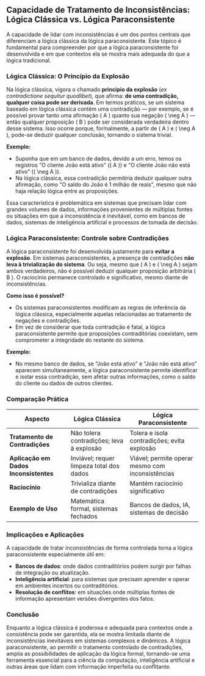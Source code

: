 
## Capacidade de Tratamento de Inconsistências: Lógica Clássica vs. Lógica Paraconsistente

A capacidade de lidar com inconsistências é um dos pontos centrais que diferenciam a lógica clássica da lógica paraconsistente. Este tópico é fundamental para compreender por que a lógica paraconsistente foi desenvolvida e em que contextos ela se mostra mais adequada do que a lógica tradicional.

### Lógica Clássica: O Princípio da Explosão

Na lógica clássica, vigora o chamado **princípio da explosão** (*ex contradictione sequitur quodlibet*), que afirma: **de uma contradição, qualquer coisa pode ser derivada**. Em termos práticos, se um sistema baseado em lógica clássica contém uma contradição — por exemplo, se é possível provar tanto uma afirmação \( A \) quanto sua negação \( \neg A \) — então qualquer proposição \( B \) pode ser considerada verdadeira dentro desse sistema. Isso ocorre porque, formalmente, a partir de \( A \) e \( \neg A \), pode-se deduzir qualquer conclusão, tornando o sistema trivial.

**Exemplo:**
- Suponha que em um banco de dados, devido a um erro, temos os registros "O cliente João está ativo" (\( A \)) e "O cliente João não está ativo" (\( \neg A \)).
- Na lógica clássica, essa contradição permitiria deduzir qualquer outra afirmação, como "O saldo do João é 1 milhão de reais", mesmo que não haja relação lógica entre as proposições.

Essa característica é problemática em sistemas que precisam lidar com grandes volumes de dados, informações provenientes de múltiplas fontes ou situações em que a inconsistência é inevitável, como em bancos de dados, sistemas de inteligência artificial e processos de tomada de decisão.

### Lógica Paraconsistente: Controle sobre Contradições

A lógica paraconsistente foi desenvolvida justamente para **evitar a explosão**. Em sistemas paraconsistentes, a presença de contradições **não leva à trivialização do sistema**. Ou seja, mesmo que \( A \) e \( \neg A \) sejam ambos verdadeiros, não é possível deduzir qualquer proposição arbitrária \( B \). O raciocínio permanece controlado e significativo, mesmo diante de inconsistências.

**Como isso é possível?**
- Os sistemas paraconsistentes modificam as regras de inferência da lógica clássica, especialmente aquelas relacionadas ao tratamento de negações e contradições.
- Em vez de considerar que toda contradição é fatal, a lógica paraconsistente permite que proposições contraditórias coexistam, sem comprometer a integridade do restante do sistema.

**Exemplo:**
- No mesmo banco de dados, se "João está ativo" e "João não está ativo" aparecem simultaneamente, a lógica paraconsistente permite identificar e isolar essa contradição, sem afetar outras informações, como o saldo do cliente ou dados de outros clientes.

### Comparação Prática

| Aspecto                        | Lógica Clássica                  | Lógica Paraconsistente           |
|-|-|-|
| **Tratamento de Contradições** | Não tolera contradições; leva à explosão | Tolera e isola contradições; evita explosão |
| **Aplicação em Dados Inconsistentes** | Inviável; requer limpeza total dos dados | Viável; permite operar mesmo com inconsistências |
| **Raciocínio**                 | Trivializa diante de contradições | Mantém raciocínio significativo  |
| **Exemplo de Uso**             | Matemática formal, sistemas fechados | Bancos de dados, IA, sistemas de decisão |

### Implicações e Aplicações

A capacidade de tratar inconsistências de forma controlada torna a lógica paraconsistente especialmente útil em:
- **Bancos de dados**: onde dados contraditórios podem surgir por falhas de integração ou atualização.
- **Inteligência artificial**: para sistemas que precisam aprender e operar em ambientes incertos ou contraditórios.
- **Resolução de conflitos**: em situações onde múltiplas fontes de informação apresentam versões divergentes dos fatos.

### Conclusão

Enquanto a lógica clássica é poderosa e adequada para contextos onde a consistência pode ser garantida, ela se mostra limitada diante de inconsistências inevitáveis em sistemas complexos e dinâmicos. A lógica paraconsistente, ao permitir o tratamento controlado de contradições, amplia as possibilidades de aplicação da lógica formal, tornando-se uma ferramenta essencial para a ciência da computação, inteligência artificial e outras áreas que lidam com informação imperfeita ou conflitante.

